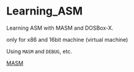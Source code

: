 # Learning_ASM
Learning ASM with MASM and DOSBox-X. 

only for x86 and 16bit machine (virtual machine)

Using `MASM` and `DEBUG`, etc.

[MASM](./bin/masm_etc.zip.c)
